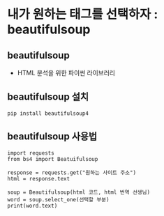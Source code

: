 # 내가 원하는 태그를 선택하자 : beautifulsoup
## beautifulsoup
+ HTML 분석을 위한 파이썬 라이브러리

## beautifulsoup 설치
```
pip install beautifulsoup4
```

## beautifulsoup 사용법
```
import requests
from bs4 import Beatuifulsoup

response = requests.get("원하는 사이트 주소")
html = response.text

soup = Beautifulsoup(html 코드, html 번역 선생님)
word = soup.select_one(선택할 부분)
print(word.text)
```
